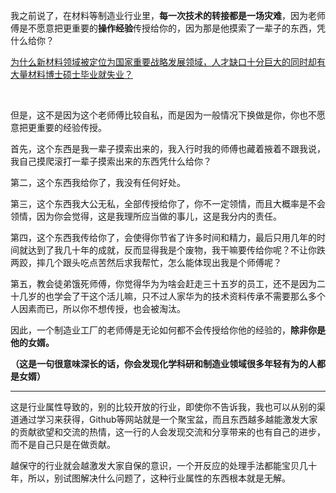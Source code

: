 <p>我之前说了，在材料等制造业行业里，<b>每一次技术的转接都是一场灾难</b>，因为老师傅是不愿意把更重要的<b>操作经验</b>传授给你的，因为那是他摸索了一辈子的东西，凭什么给你？</p><a data-draft-node="block" data-draft-type="link-card" href="https://www.zhihu.com/question/67277753/answer/260918869" class="internal">为什么新材料领域被定位为国家重要战略发展领域，人才缺口十分巨大的同时却有大量材料博士硕士毕业就失业？</a><p class="ztext-empty-paragraph"><br/></p><p>但是，这不是因为这个老师傅比较自私，而是因为一般情况下换做是你，你也不愿意把更重要的经验传授。</p><p>首先，这个东西是我一辈子摸索出来的，我入行时我的师傅也藏着掖着不跟我说，我自己摸爬滚打一辈子摸索出来的东西凭什么给你？</p><p>第二，这个东西我给你了，我没有任何好处。</p><p>第三，这个东西我大公无私，全部传授给你了，你不一定领情，而且大概率是不会领情，因为你会觉得，这是我理所应当做的事儿，这是我分内的责任。</p><p>第四，这个东西我传给你了，会使得你节省了许多时间和精力，最后只用几年的时间就达到了我几十年的成就，反而显得我是个废物，我干嘛要传给你呢？不让你跌两跤，摔几个跟头吃点苦然后求我帮忙，怎么能体现出我是个师傅呢？</p><p>第五，教会徒弟饿死师傅，你觉得华为为啥会赶走三十五岁的员工，还不是因为二十几岁的也学会了干这个活儿嘛，只不过人家华为的技术资料传承不需要那么多个人因素而已，所以你不想传授，也会被淘汰。</p><p>因此，一个制造业工厂的老师傅是无论如何都不会传授给你他的经验的，<b>除非你是他的女婿。</b></p><p><b>（这是一句很意味深长的话，你会发现化学科研和制造业领域很多年轻有为的人都是女婿）</b></p><hr/><p>这是行业属性导致的，别的比较开放的行业，即使你不告诉我，我也可以从别的渠道通过学习来获得，Github等网站就是一个聚宝盆，而且东西越多越能激发大家的贡献欲望和交流的热情，这一行的人会发现交流和分享带来的也有自己的进步，而不是自己只是在做贡献。</p><p>越保守的行业就会越激发大家自保的意识，一个开反应的处理手法都能宝贝几十年，所以，别试图解决什么问题了，这种行业属性的东西根本就是无解。</p>